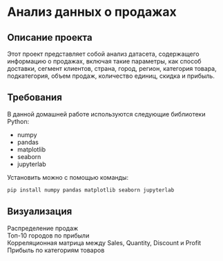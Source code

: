 # Анализ данных о продажах

## Описание проекта
Этот проект представляет собой анализ датасета, содержащего информацию о продажах, включая такие параметры, как способ доставки, сегмент клиентов, страна, город, регион, категория товара, подкатегория, объем продаж, количество единиц, скидка и прибыль.

## Требования
В данной домашней работе используются следующие библиотеки Python:
- numpy
- pandas
- matplotlib
- seaborn
- jupyterlab

Установить можно с помощью команды:
```bash
pip install numpy pandas matplotlib seaborn jupyterlab
```

## Визуализация
 
Распределение продаж  
Топ-10 городов по прибыли  
Корреляционная матрица между Sales, Quantity, Discount и Profit  
Прибыль по категориям товаров  
